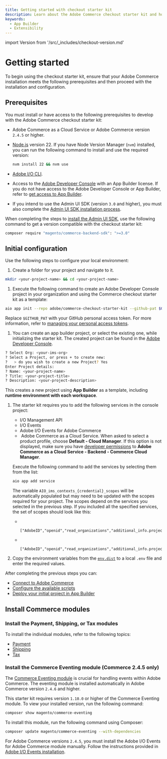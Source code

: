 ```yaml
---
title: Getting started with checkout starter kit
description: Learn about the Adobe Commerce checkout starter kit and how you can get started.
keywords:
  - App Builder
  - Extensibility
---
```


import Version from '/src/_includes/checkout-version.md'

# Getting started

To begin using the checkout starter kit, ensure that your Adobe Commerce installation meets the following prerequisites and then proceed with the installation and configuration.

## Prerequisites

You must install or have access to the following prerequisites to develop with the Adobe Commerce checkout starter kit:

- Adobe Commerce as a Cloud Service or Adobe Commerce version `2.4.5` or higher.

- [Node.js](https://nodejs.org/) version 22. If you have Node Version Manager (`nvm`) installed, you can run the following command to install and use the required version:

  ```bash
  nvm install 22 && nvm use
  ```

- [Adobe I/O CLI](https://developer.adobe.com/app-builder/docs/guides/runtime_guides/tools/cli-install).

- Access to the [Adobe Developer Console](https://console.adobe.io/) with an App
  Builder license. If you do not have access to the Adobe Developer Console or App Builder, refer to [get access to App Builder](https://developer.adobe.com/app-builder/docs/overview/getting_access/#get-access-to-app-builder).

- If you intend to use the Admin UI SDK (version `3.0` and higher), you must also complete the [Admin UI SDK installation process](../../admin-ui-sdk/installation.md).

<InlineAlert variant="help" slots="text1, text2"/>

When completing the steps to [install the Admin UI SDK](../../admin-ui-sdk/installation.md), use the following command to get a version compatible with the checkout starter kit:

```bash
composer require "magento/commerce-backend-sdk": ">=3.0"
```

## Initial configuration

Use the following steps to configure your local environment:

1. Create a folder for your project and navigate to it.

  ```bash
  mkdir <your-project-name> && cd <your-project-name>
  ```

1. Execute the following command to create an Adobe Developer Console project in your organization and using the Commerce checkout starter kit as a template:

  ```bash
  aio app init --repo adobe/commerce-checkout-starter-kit --github-pat $GITHUB_PAT
  ```
  
  Replace `$GITHUB_PAT` with your GitHub personal access token. For more information, refer to [managing your personal access tokens](https://docs.github.com/en/authentication/keeping-your-account-and-data-secure/managing-your-personal-access-tokens).

1. You can create an app builder project, or select the existing one, while initializing the starter kit. The created project can be found in the [Adobe Developer Console](https://console.adobe.io/).

  ```bash
  ? Select Org: <your-ims-org>
  ? Select a Project, or press + to create new:
  ?   > do you wish to create a new Project? Yes
  Enter Project details:
  ? Name: <your-project-name>
  ? Title: <your-project-title>
  ? Description: <your-project-description>
  ```

  This creates a new project using **App Builder** as a template, including **runtime environment with each workspace**.

1. The starter kit requires you to add the following services in the console project:

   - I/O Management API
   - I/O Events
   - Adobe I/O Events for Adobe Commerce
   - &#8203;<Edition name="saas" /> Adobe Commerce as a Cloud Service. When asked to select a product profile, choose **Default - Cloud Manager**. If this option is not displayed, make sure you have [developer permissions](https://experienceleague.adobe.com/en/docs/commerce/cloud-service/user-management#add-users-developers-and-product-profile-admins) to **Adobe Commerce as a Cloud Service - Backend - Commerce Cloud Manager**.

   Execute the following command to add the services by selecting them from the list:

   ```bash
   aio app add service
   ```

   The variable `AIO_ims_contexts_{credential}_scopes` will be automatically populated but may need to be updated with the scopes required for your project.
   The scopes depend on the services you selected in the previous step. If you included all the specified services, the set of scopes should look like this:

   - &#8203;<Edition name="paas" />

      ```env
      ["AdobeID","openid","read_organizations","additional_info.projectedProductContext","additional_info.roles","adobeio_api","read_client_secret","manage_client_secrets","event_receiver_api"]
      ```

   - &#8203;<Edition name="saas" />

      ```env
      ["AdobeID","openid","read_organizations","additional_info.projectedProductContext","additional_info.roles","adobeio_api","read_client_secret","manage_client_secrets","event_receiver_api","profile","email","org.read","commerce.accs"]
      ```

1. Copy the environment variables from the [`env.dist`](https://github.com/adobe/commerce-checkout-starter-kit/blob/main/env.dist) to a local `.env` file and enter the required values.

After completing the previous steps you can:

- [Connect to Adobe Commerce](./connect.md)
- [Configure the available scripts](./configure.md)
- [Deploy your initial project in App Builder](./development.md#deploy-the-application)

## Install Commerce modules

<Version />

### Install the Payment, Shipping, or Tax modules

To install the individual modules, refer to the following topics:

- [Payment](./payment-install.md)
- [Shipping](./shipping-install.md)
- [Tax](./tax-install.md)

### Install the Commerce Eventing module (Commerce 2.4.5 only)

The [Commerce Eventing module](https://developer.adobe.com/commerce/extensibility/events/) is crucial for handling events within Adobe Commerce. The eventing module is installed automatically in Adobe Commerce version `2.4.6` and higher.

This starter kit requires version `1.10.0` or higher of the Commerce Eventing module. To view your installed version, run the following command:

```bash
composer show magento/commerce-eventing
```

To install this module, run the following command using Composer:

```bash
composer update magento/commerce-eventing --with-dependencies
```

For Adobe Commerce versions `2.4.5`, you must install the Adobe I/O Events for Adobe Commerce module manually. Follow the instructions provided in [Adobe I/O Events installation](https://developer.adobe.com/commerce/extensibility/events/installation/).
